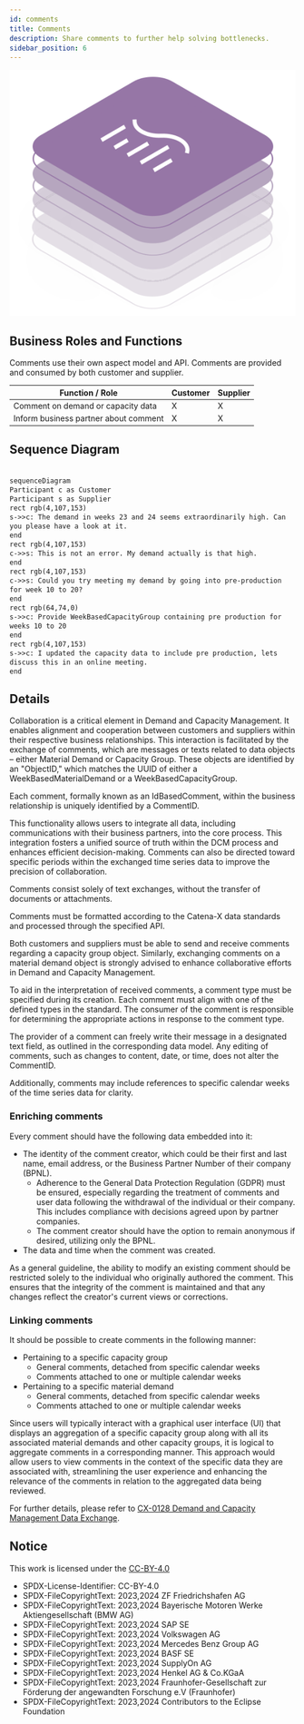 ```yaml
---
id: comments
title: Comments
description: Share comments to further help solving bottlenecks.
sidebar_position: 6
---
```


![DCM kit banner](/img/kit-icons/dcm-kit-icon.svg)

## Business Roles and Functions

Comments use their own aspect model and API. Comments are provided and consumed by both customer and supplier.

|Function / Role|Customer|Supplier|
|-|-|-|
|Comment on demand or capacity data|X|X|
|Inform business partner about comment|X|X|

## Sequence Diagram

```mermaid

sequenceDiagram
Participant c as Customer
Participant s as Supplier
rect rgb(4,107,153)
s->>c: The demand in weeks 23 and 24 seems extraordinarily high. Can you please have a look at it. 
end
rect rgb(4,107,153) 
c->>s: This is not an error. My demand actually is that high.
end
rect rgb(4,107,153) 
c->>s: Could you try meeting my demand by going into pre-production for week 10 to 20? 
end
rect rgb(64,74,0) 
s->>c: Provide WeekBasedCapacityGroup containing pre production for weeks 10 to 20 
end
rect rgb(4,107,153) 
s->>c: I updated the capacity data to include pre production, lets discuss this in an online meeting. 
end
```

## Details

Collaboration is a critical element in Demand and Capacity Management. It enables alignment and cooperation between customers and suppliers within their respective business relationships. This interaction is facilitated by the exchange of comments, which are messages or texts related to data objects – either Material Demand or Capacity Group. These objects are identified by an "ObjectID," which matches the UUID of either a WeekBasedMaterialDemand or a WeekBasedCapacityGroup.

Each comment, formally known as an IdBasedComment, within the business relationship is uniquely identified by a CommentID.

This functionality allows users to integrate all data, including communications with their business partners, into the core process. This integration fosters a unified source of truth within the DCM process and enhances efficient decision-making. Comments can also be directed toward specific periods within the exchanged time series data to improve the precision of collaboration.

Comments consist solely of text exchanges, without the transfer of documents or attachments.

Comments must be formatted according to the Catena-X data standards and processed through the specified API.

Both customers and suppliers must be able to send and receive comments regarding a capacity group object. Similarly, exchanging comments on a material demand object is strongly advised to enhance collaborative efforts in Demand and Capacity Management.

To aid in the interpretation of received comments, a comment type must be specified during its creation. Each comment must align with one of the defined types in the standard. The consumer of the comment is responsible for determining the appropriate actions in response to the comment type.

The provider of a comment can freely write their message in a designated text field, as outlined in the corresponding data model. Any editing of comments, such as changes to content, date, or time, does not alter the CommentID.

Additionally, comments may include references to specific calendar weeks of the time series data for clarity.

### Enriching comments

Every comment should have the following data embedded into it:

- The identity of the comment creator, which could be their first and last name, email address, or the Business Partner Number of their company (BPNL).
  - Adherence to the General Data Protection Regulation (GDPR) must be ensured, especially regarding the treatment of comments and user data following the withdrawal of the individual or their company. This includes compliance with decisions agreed upon by partner companies.
  - The comment creator should have the option to remain anonymous if desired, utilizing only the BPNL.
- The data and time when the comment was created.

As a general guideline, the ability to modify an existing comment should be restricted solely to the individual who originally authored the comment. This ensures that the integrity of the comment is maintained and that any changes reflect the creator's current views or corrections.

### Linking comments

It should be possible to create comments in the following manner:

- Pertaining to a specific capacity group
  - General comments, detached from specific calendar weeks
  - Comments attached to one or multiple calendar weeks
- Pertaining to a specific material demand
  - General comments, detached from specific calendar weeks
  - Comments attached to one or multiple calendar weeks

Since users will typically interact with a graphical user interface (UI) that displays an aggregation of a specific capacity group along with all its associated material demands and other capacity groups, it is logical to aggregate comments in a corresponding manner. This approach would allow users to view comments in the context of the specific data they are associated with, streamlining the user experience and enhancing the relevance of the comments in relation to the aggregated data being reviewed.

For further details, please refer to [CX-0128 Demand and Capacity Management Data Exchange][StandardLibrary].

## Notice

This work is licensed under the [CC-BY-4.0](https://creativecommons.org/licenses/by/4.0/legalcode)

- SPDX-License-Identifier: CC-BY-4.0
- SPDX-FileCopyrightText: 2023,2024 ZF Friedrichshafen AG
- SPDX-FileCopyrightText: 2023,2024 Bayerische Motoren Werke Aktiengesellschaft (BMW AG)
- SPDX-FileCopyrightText: 2023,2024 SAP SE
- SPDX-FileCopyrightText: 2023,2024 Volkswagen AG
- SPDX-FileCopyrightText: 2023,2024 Mercedes Benz Group AG
- SPDX-FileCopyrightText: 2023,2024 BASF SE
- SPDX-FileCopyrightText: 2023,2024 SupplyOn AG
- SPDX-FileCopyrightText: 2023,2024 Henkel AG & Co.KGaA
- SPDX-FileCopyrightText: 2023,2024 Fraunhofer-Gesellschaft zur Förderung der angewandten Forschung e.V (Fraunhofer)
- SPDX-FileCopyrightText: 2023,2024 Contributors to the Eclipse Foundation

[StandardLibrary]: https://catena-x.net/de/standard-library
